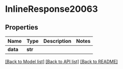 # InlineResponse20063

## Properties
Name | Type | Description | Notes
------------ | ------------- | ------------- | -------------
**data** | **str** |  | 

[[Back to Model list]](../README.md#documentation-for-models) [[Back to API list]](../README.md#documentation-for-api-endpoints) [[Back to README]](../README.md)

